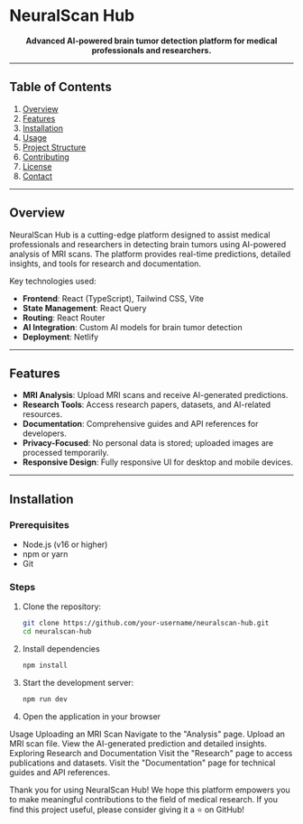 # NeuralScan Hub


<p align="center">
  <strong>Advanced AI-powered brain tumor detection platform for medical professionals and researchers.</strong>
</p>

---

## Table of Contents

1. [Overview](#overview)
2. [Features](#features)
3. [Installation](#installation)
4. [Usage](#usage)
5. [Project Structure](#project-structure)
6. [Contributing](#contributing)
7. [License](#license)
8. [Contact](#contact)

---

## Overview

NeuralScan Hub is a cutting-edge platform designed to assist medical professionals and researchers in detecting brain tumors using AI-powered analysis of MRI scans. The platform provides real-time predictions, detailed insights, and tools for research and documentation.

Key technologies used:
- **Frontend**: React (TypeScript), Tailwind CSS, Vite
- **State Management**: React Query
- **Routing**: React Router
- **AI Integration**: Custom AI models for brain tumor detection
- **Deployment**: Netlify

---

## Features

- **MRI Analysis**: Upload MRI scans and receive AI-generated predictions.
- **Research Tools**: Access research papers, datasets, and AI-related resources.
- **Documentation**: Comprehensive guides and API references for developers.
- **Privacy-Focused**: No personal data is stored; uploaded images are processed temporarily.
- **Responsive Design**: Fully responsive UI for desktop and mobile devices.

---

## Installation

### Prerequisites

- Node.js (v16 or higher)
- npm or yarn
- Git

### Steps

1. Clone the repository:
   ```bash
   git clone https://github.com/your-username/neuralscan-hub.git
   cd neuralscan-hub

2. Install dependencies
   ```bash
   npm install

3. Start the development server:
   ```bash
   npm run dev     
4. Open the application in your browser

Usage
Uploading an MRI Scan
Navigate to the "Analysis" page.
Upload an MRI scan file.
View the AI-generated prediction and detailed insights.
Exploring Research and Documentation
Visit the "Research" page to access publications and datasets.
Visit the "Documentation" page for technical guides and API references.


Thank you for using NeuralScan Hub! We hope this platform empowers you to make meaningful contributions to the field of medical research. If you find this project useful, please consider giving it a ⭐ on GitHub!

